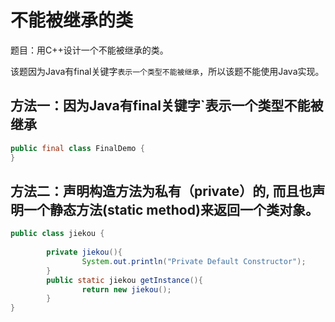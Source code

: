 

# 不能被继承的类

题目：用C++设计一个不能被继承的类。

该题因为Java有final关键字`表示一个类型不能被继承`，所以该题不能使用Java实现。


## 方法一：因为Java有final关键字`表示一个类型不能被继承

```java
public final class FinalDemo {
}
```


## 方法二：声明构造方法为私有（private）的, 而且也声明一个静态方法(static method)来返回一个类对象。  

```java
public class jiekou {
    
        private jiekou(){
                System.out.println("Private Default Constructor");
        }
        public static jiekou getInstance(){
                return new jiekou();
        }
}
```

